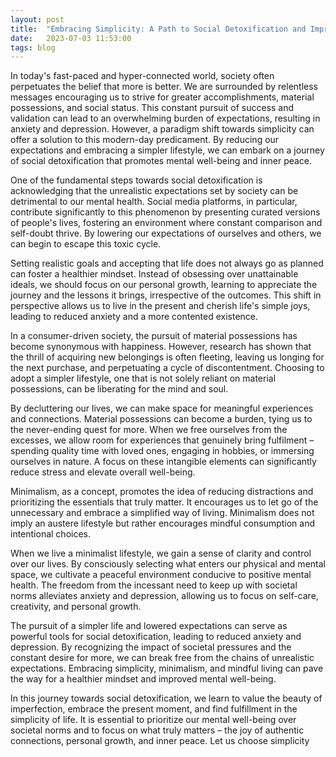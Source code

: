 ```yaml
---
layout: post
title:  "Embracing Simplicity: A Path to Social Detoxification and Improved Mental Well-being"
date:   2023-07-03 11:53:00
tags: blog
---
```

In today's fast-paced and hyper-connected world, society often perpetuates the belief that more is better. We are surrounded by relentless messages encouraging us to strive for greater accomplishments, material possessions, and social status. This constant pursuit of success and validation can lead to an overwhelming burden of expectations, resulting in anxiety and depression. However, a paradigm shift towards simplicity can offer a solution to this modern-day predicament. By reducing our expectations and embracing a simpler lifestyle, we can embark on a journey of social detoxification that promotes mental well-being and inner peace.

One of the fundamental steps towards social detoxification is acknowledging that the unrealistic expectations set by society can be detrimental to our mental health. Social media platforms, in particular, contribute significantly to this phenomenon by presenting curated versions of people's lives, fostering an environment where constant comparison and self-doubt thrive. By lowering our expectations of ourselves and others, we can begin to escape this toxic cycle.

Setting realistic goals and accepting that life does not always go as planned can foster a healthier mindset. Instead of obsessing over unattainable ideals, we should focus on our personal growth, learning to appreciate the journey and the lessons it brings, irrespective of the outcomes. This shift in perspective allows us to live in the present and cherish life's simple joys, leading to reduced anxiety and a more contented existence.

In a consumer-driven society, the pursuit of material possessions has become synonymous with happiness. However, research has shown that the thrill of acquiring new belongings is often fleeting, leaving us longing for the next purchase, and perpetuating a cycle of discontentment. Choosing to adopt a simpler lifestyle, one that is not solely reliant on material possessions, can be liberating for the mind and soul.

By decluttering our lives, we can make space for meaningful experiences and connections. Material possessions can become a burden, tying us to the never-ending quest for more. When we free ourselves from the excesses, we allow room for experiences that genuinely bring fulfilment – spending quality time with loved ones, engaging in hobbies, or immersing ourselves in nature. A focus on these intangible elements can significantly reduce stress and elevate overall well-being.

Minimalism, as a concept, promotes the idea of reducing distractions and prioritizing the essentials that truly matter. It encourages us to let go of the unnecessary and embrace a simplified way of living. Minimalism does not imply an austere lifestyle but rather encourages mindful consumption and intentional choices.

When we live a minimalist lifestyle, we gain a sense of clarity and control over our lives. By consciously selecting what enters our physical and mental space, we cultivate a peaceful environment conducive to positive mental health. The freedom from the incessant need to keep up with societal norms alleviates anxiety and depression, allowing us to focus on self-care, creativity, and personal growth.

The pursuit of a simpler life and lowered expectations can serve as powerful tools for social detoxification, leading to reduced anxiety and depression. By recognizing the impact of societal pressures and the constant desire for more, we can break free from the chains of unrealistic expectations. Embracing simplicity, minimalism, and mindful living can pave the way for a healthier mindset and improved mental well-being.

In this journey towards social detoxification, we learn to value the beauty of imperfection, embrace the present moment, and find fulfillment in the simplicity of life. It is essential to prioritize our mental well-being over societal norms and to focus on what truly matters – the joy of authentic connections, personal growth, and inner peace. Let us choose simplicity
